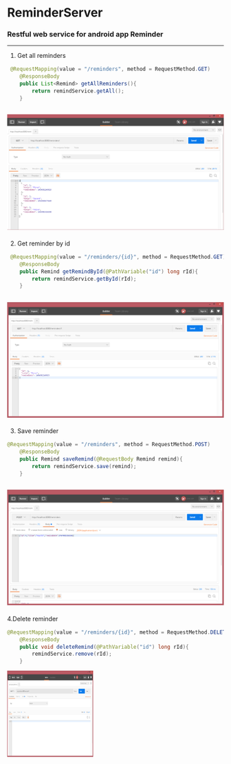 # ReminderServer
### Restful web service for android app Reminder
----------------------------------------------------------------------
1. Get all reminders

```java
 @RequestMapping(value = "/reminders", method = RequestMethod.GET)
    @ResponseBody
    public List<Remind> getAllReminders(){
        return remindService.getAll();
    }
```
![get_all.png](/images/get_all.png)
----------------------------------------------------------------------------

2. Get reminder by id

```java
 @RequestMapping(value = "/reminders/{id}", method = RequestMethod.GET)
    @ResponseBody
    public Remind getRemindById(@PathVariable("id") long rId){
        return remindService.getById(rId);
    }
```
![get_by_id.png](/images/get_by_id.png)
-----------------------------------------------------------------------------

3. Save reminder
```java
@RequestMapping(value = "/reminders", method = RequestMethod.POST)
    @ResponseBody
    public Remind saveRemind(@RequestBody Remind remind){
        return remindService.save(remind);
    }
```
![save.png](/images/save.png)
-----------------------------------------------------------------------------

4.Delete reminder
```java
@RequestMapping(value = "/reminders/{id}", method = RequestMethod.DELETE)
    @ResponseBody
    public void deleteRemind(@PathVariable("id") long rId){
        remindService.remove(rId);
    }
```
<img src="/images/delete.png" width="200" height="200"/>

